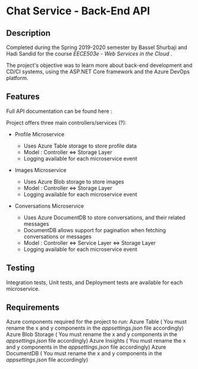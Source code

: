 # Chat Service - Back-End API

## Description

Completed during the Spring 2019-2020 semester by Bassel Shurbaji and Hadi Sandid for the course _EECE503e - Web Services in the Cloud_ .

The project's objective was to learn more about back-end development and CD/CI systems, using the ASP.NET Core framework and the Azure DevOps platform.

## Features

Full API documentation can be found here :

Project offers three main controllers/services (?):

- Profile Microservice

   - Uses Azure Table storage to store profile data
   - Model : Controller <=> Storage Layer
   - Logging available for each microservice event
   
- Images Microservice

   - Uses Azure Blob storage to store images
   - Model : Controller <=> Storage Layer
   - Logging available for each microservice event
   
- Conversations Microservice

   - Uses Azure DocumentDB to store conversations, and their related messages
   - DocumentDB allows support for pagination when fetching conversations or messages
   - Model : Controller <=> Service Layer <=> Storage Layer
   - Logging available for each microservice event

## Testing

Integration tests, Unit tests, and Deployment tests are available for each microservice.

## Requirements

Azure components required for the project to run: 
Azure Table ( You must rename the x and y components in the _appsettings.json_ file accordingly) 
Azure Blob Storage ( You must rename the x and y components in the _appsettings.json_ file accordingly) 
Azure Insights ( You must rename the x and y components in the _appsettings.json_ file accordingly) 
Azure DocumentDB ( You must rename the x and y components in the _appsettings.json_ file accordingly)
